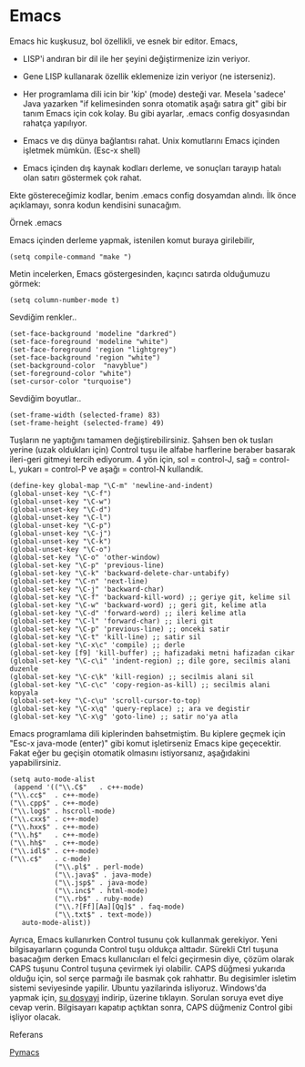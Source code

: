 # Emacs

Emacs hic kuşkusuz, bol özellikli, ve esnek bir editor. Emacs,  

* LISP'i andıran bir dil ile her şeyini değiştirmenize izin veriyor.  

* Gene LISP kullanarak özellik eklemenize izin veriyor (ne isterseniz).  

* Her programlama dili icin bir 'kip' (mode) desteği var. Mesela
  'sadece' Java yazarken "if kelimesinden sonra otomatik aşağı satıra
  git" gibi bir tanım Emacs için cok kolay. Bu gibi ayarlar, .emacs
  config dosyasından rahatça yapılıyor.

* Emacs ve dış dünya bağlantısı rahat. Unix komutlarını Emacs içinden
  işletmek mümkün. (Esc-x shell)

* Emacs içinden dış kaynak kodları derleme, ve sonuçları tarayıp
  hatalı olan satırı göstermek çok rahat.
  
 Ekte göstereceğimiz kodlar, benim .emacs config dosyamdan alındı. İlk
 önce açıklamayı, sonra kodun kendisini sunacağım.
  
 Örnek .emacs
  
Emacs içinden derleme yapmak, istenilen komut buraya girilebilir,

```
(setq compile-command "make ")
```
  
Metin incelerken, Emacs göstergesinden, kaçıncı satırda olduğumuzu
görmek:

```
(setq column-number-mode t)
```
  
Sevdiğim renkler..  

```
(set-face-background 'modeline "darkred")
(set-face-foreground 'modeline "white")
(set-face-foreground 'region "lightgrey")
(set-face-background 'region "white")
(set-background-color  "navyblue")
(set-foreground-color "white")
(set-cursor-color "turquoise")
```

Sevdiğim boyutlar..  

```
(set-frame-width (selected-frame) 83)
(set-frame-height (selected-frame) 49)
```

Tuşların ne yaptığını tamamen değiştirebilirsiniz. Şahsen ben ok
tusları yerine (uzak oldukları için) Control tuşu ile alfabe
harflerine beraber basarak ileri-geri gitmeyi tercih ediyorum. 4 yön
için, sol = control-J, sağ = control-L, yukarı = control-P ve aşağı =
control-N kullandık.


```
(define-key global-map "\C-m" 'newline-and-indent)
(global-unset-key "\C-f")
(global-unset-key "\C-w")
(global-unset-key "\C-d")
(global-unset-key "\C-l")
(global-unset-key "\C-p")
(global-unset-key "\C-j")
(global-unset-key "\C-k")
(global-unset-key "\C-o")
(global-set-key "\C-o" 'other-window)
(global-set-key "\C-p" 'previous-line)
(global-set-key "\C-k" 'backward-delete-char-untabify)
(global-set-key "\C-n" 'next-line)
(global-set-key "\C-j" 'backward-char)
(global-set-key "\C-f" 'backward-kill-word) ;; geriye git, kelime sil
(global-set-key "\C-w" 'backward-word) ;; geri git, kelime atla
(global-set-key "\C-d" 'forward-word) ;; ileri kelime atla
(global-set-key "\C-l" 'forward-char) ;; ileri git
(global-set-key "\C-p" 'previous-line) ;; onceki satir
(global-set-key "\C-t" 'kill-line) ;; satir sil
(global-set-key "\C-x\c" 'compile) ;; derle
(global-set-key [f9] 'kill-buffer) ;; hafizadaki metni hafizadan cikar
(global-set-key "\C-c\i" 'indent-region) ;; dile gore, secilmis alani duzenle
(global-set-key "\C-c\k" 'kill-region) ;; secilmis alani sil
(global-set-key "\C-c\c" 'copy-region-as-kill) ;; secilmis alani kopyala
(global-set-key "\C-c\u" 'scroll-cursor-to-top)
(global-set-key "\C-x\q" 'query-replace) ;; ara ve degistir
(global-set-key "\C-x\g" 'goto-line) ;; satir no'ya atla
```

Emacs programlama dili kiplerinden bahsetmiştim. Bu kiplere geçmek
için "Esc-x java-mode (enter)" gibi komut işletirseniz Emacs kipe
geçecektir. Fakat eğer bu geçişin otomatik olmasını istiyorsanız,
aşağıdakini yapabilirsiniz.

```
(setq auto-mode-alist
 (append '(("\\.C$"   . c++-mode)
("\\.cc$"  . c++-mode)
("\\.cpp$" . c++-mode)
("\\.log$" . hscroll-mode)
("\\.cxx$" . c++-mode)
("\\.hxx$" . c++-mode)
("\\.h$"   . c++-mode)
("\\.hh$"  . c++-mode)
("\\.idl$" . c++-mode)
("\\.c$"   . c-mode)
           ("\\.pl$" . perl-mode)
           ("\\.java$" . java-mode)
           ("\\.jsp$" . java-mode)
           ("\\.inc$" . html-mode)
           ("\\.rb$" . ruby-mode)
           ("\\.?[Ff][Aa][Qq]$" . faq-mode)
           ("\\.txt$" . text-mode))
   auto-mode-alist))
```

Ayrıca, Emacs kullanırken Control tusunu çok kullanmak gerekiyor. Yeni
bilgisayarların çogunda Control tuşu oldukça alttadır. Sürekli Ctrl
tuşuna basacağım derken Emacs kullanıcıları el felci geçirmesin diye,
çözüm olarak CAPS tuşunu Control tuşuna çevirmek iyi olabilir. CAPS
düğmesi yukarıda olduğu için, sol serçe parmağı ile basmak çok
rahhattır. Bu degisimler isletim sistemi seviyesinde yapilir. Ubuntu
yazilarinda isliyoruz. Windows'da yapmak için, [su dosyayi](capsctrl.reg)
indirip, üzerine tıklayın. Sorulan soruya evet
diye cevap verin. Bilgisayarı kapatıp açtıktan sonra, CAPS düğmeniz
Control gibi işliyor olacak.

Referans

[Pymacs](/2009/04/pymacs.md)






